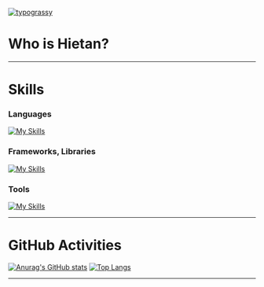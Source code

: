 [![typograssy](https://typograssy.deno.dev/api?text=Hietan&comment=)](https://github.com/kawarimidoll/typograssy)

# Who is Hietan?

---

# Skills

### Languages

[![My Skills](https://skillicons.dev/icons?i=rust,cpp,python,dart,html,css,js,latex,md)](https://skillicons.dev)

### Frameworks, Libraries

[![My Skills](https://skillicons.dev/icons?i=flutter,fastapi,flask,gatsby,wordpress)](https://skillicons.dev)

### Tools

[![My Skills](https://skillicons.dev/icons?i=neovim,vim,vscode,bash,debian,git,github,githubactions,docker,aws)](https://skillicons.dev)

---

# GitHub Activities

[![Anurag's GitHub stats](https://github-readme-stats.vercel.app/api?username=hietan)](https://github.com/anuraghazra/github-readme-stats)
[![Top Langs](https://github-readme-stats.vercel.app/api/top-langs/?username=hietan&layout=donut)](https://github.com/anuraghazra/github-readme-stats)

---
